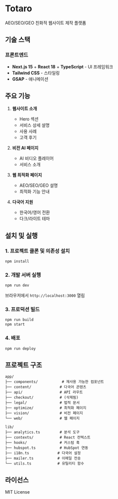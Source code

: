 # Totaro

AEO/SEO/GEO 친화적 웹사이트 제작 플랫폼

## 기술 스택

### 프론트엔드

- **Next.js 15** + **React 18** + **TypeScript** - UI 프레임워크
- **Tailwind CSS** - 스타일링
- **GSAP** - 애니메이션

## 주요 기능

1. **웹사이트 소개**
   - Hero 섹션
   - 서비스 상세 설명
   - 사용 사례
   - 고객 후기

2. **비전 AI 페이지**
   - AI 비디오 플레이어
   - 서비스 소개

3. **웹 최적화 페이지**
   - AEO/SEO/GEO 설명
   - 최적화 기능 안내

4. **다국어 지원**
   - 한국어/영어 전환
   - 다크/라이트 테마

## 설치 및 실행

### 1. 프로젝트 클론 및 의존성 설치

```bash
npm install
```

### 2. 개발 서버 실행

```bash
npm run dev
```

브라우저에서 `http://localhost:3000` 열림

### 3. 프로덕션 빌드

```bash
npm run build
npm start
```

### 4. 배포

```bash
npm run deploy
```

## 프로젝트 구조

```
app/
├── components/           # 재사용 가능한 컴포넌트
├── content/             # 다국어 콘텐츠
├── api/                 # API 라우트
├── checkout/            # (삭제됨)
├── legal/               # 법적 문서
├── optimize/            # 최적화 페이지
├── vision/              # 비전 페이지
└── web/                 # 웹 페이지

lib/
├── analytics.ts         # 분석 도구
├── contexts/            # React 컨텍스트
├── hooks/               # 커스텀 훅
├── hubspot.ts           # HubSpot 연동
├── i18n.ts             # 다국어 설정
├── mailer.ts           # 이메일 전송
└── utils.ts            # 유틸리티 함수
```

## 라이선스

MIT License
